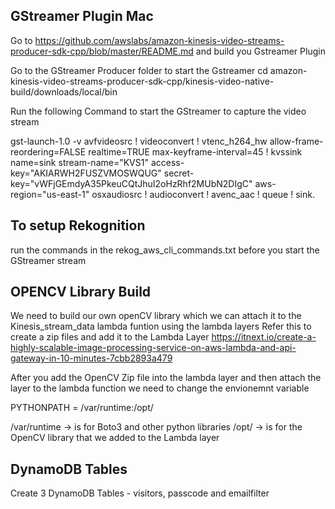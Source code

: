 ## GStreamer Plugin Mac 
Go to https://github.com/awslabs/amazon-kinesis-video-streams-producer-sdk-cpp/blob/master/README.md and build you Gstreamer Plugin 

Go to the GStreamer Producer folder to start the Gstreamer
cd amazon-kinesis-video-streams-producer-sdk-cpp/kinesis-video-native-build/downloads/local/bin

Run the following Command to start the GStreamer to capture the video stream 

gst-launch-1.0 -v avfvideosrc ! videoconvert ! vtenc_h264_hw allow-frame-reordering=FALSE realtime=TRUE max-keyframe-interval=45 ! kvssink name=sink stream-name="KVS1" access-key="AKIARWH2FUSZVMOSWQUG" secret-key="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" aws-region="us-east-1" osxaudiosrc ! audioconvert ! avenc_aac ! queue ! sink.

## To setup Rekognition 
run the commands in the rekog_aws_cli_commands.txt before you start the GStreamer stream

## OPENCV Library Build
We need to build our own openCV library which we can attach it to the Kinesis_stream_data lambda funtion using the lambda layers 
Refer this to create a zip files and add it to the Lambda Layer https://itnext.io/create-a-highly-scalable-image-processing-service-on-aws-lambda-and-api-gateway-in-10-minutes-7cbb2893a479

After you add the OpenCV Zip file into the lambda layer and then attach the layer to the lambda function we need to change the envionemnt variable 

PYTHONPATH = /var/runtime:/opt/

/var/runtime -> is for Boto3 and other python libraries 
/opt/ -> is for the OpenCV library that we added to the Lambda layer 

## DynamoDB Tables 
Create 3 DynamoDB Tables - visitors, passcode and emailfilter
